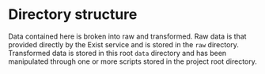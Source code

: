 # Directory structure

Data contained here is broken into raw and transformed. Raw data is that provided directly by the Exist service and is stored in the `raw` directory. Transformed data is stored in this root `data` directory and has been manipulated through one or more scripts stored in the project root directory.